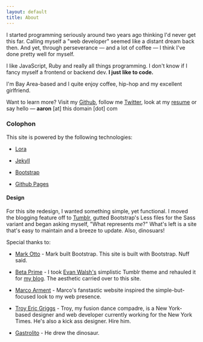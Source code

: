 ```yaml
---
layout: default
title: About
---
```


I started programming seriously around two years ago thinking I'd never get this far. Calling myself a "web developer" seemed like a distant dream back then. And yet, through perseverance — and a lot of coffee — I think I've done pretty well for myself.

I like JavaScript, Ruby and really all things programming. I don't know if I fancy myself a frontend or backend dev. **I just like to code.**

I'm Bay Area-based and I quite enjoy coffee, hip-hop and my excellent girlfriend.

Want to learn more? Visit my [Github](http://github/aboutaaron), follow me [Twitter](http://twitter.com/aboutaaron), look at my [resume](http://resume.linkedinlabs.com/z3wen348n) or say hello — **aaron** [at] this domain [dot] com


### Colophon

This site is powered by the following technologies:

* [Lora](http://google.com/webfonts)

* [Jekyll](http://jekyllrb.com/)

* [Bootstrap](http://twitter.github.com/bootstrap)

* [Github Pages](http://pages.github.com/)

#### Design
For this site redesign, I wanted something simple, yet functional. I moved the blogging feature off to [Tumblr](http://blog.aboutaaron.com), gutted Bootstrap's Less files for the Sass variant and began asking myself, "What represents *me*?" What's left is a site that's easy to maintain and a breeze to update. Also, dinosuars!

Special thanks to:

* [Mark Otto](http://markdotto.com/) - Mark built Bootstrap. This site is built with Bootstrap. Nuff said.

* [Beta Prime](http://betaprime.tumblr.com) - I took [Evan Walsh's](http://evanwalsh.net/) simplistic Tumblr theme and rehauled it for [my blog](http://blog.aboutaaron.com). The aesthetic carried over to this site.

* [Marco Arment](http://www.marco.org/) - Marco's fanstastic website inspired the simple-but-focused look to my web presence.

* [Troy Eric Griggs](http://troyericgriggs.com/) - Troy, my fusion dance compadre, is a New York-based designer and web developer currently working for the New York Times. He's also a kick ass designer. Hire him.

* [Gastrolito](http://gastrolito.deviantart.com/art/quot-Tyrannosaurus-rex-quot-72353695) - He drew the dinosaur.

